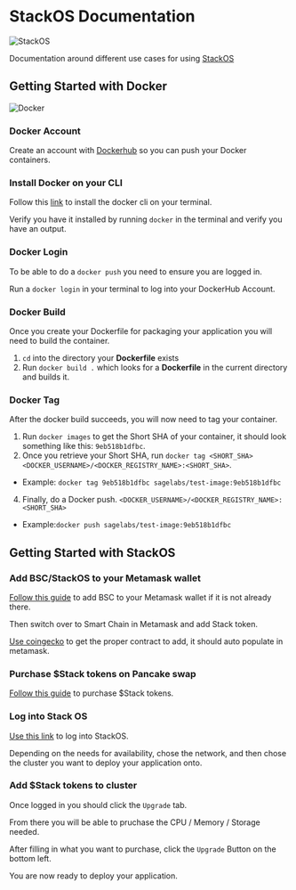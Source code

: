 # StackOS Documentation

![StackOS](https://cdn-images-1.medium.com/max/544/1*1U2bGZGGBTjS1qLPuHU_Cg@2x.png)

Documentation around different use cases for using [StackOS](https://www.home.stackos.io/)

## Getting Started with Docker

![Docker](https://d1.awsstatic.com/acs/characters/Logos/Docker-Logo_Horizontel_279x131.b8a5c41e56b77706656d61080f6a0217a3ba356d.png)

### Docker Account

Create an account with [Dockerhub](https://hub.docker.com/) so you can push your Docker containers.

### Install Docker on your CLI

Follow this [link](https://docs.docker.com/engine/install/ubuntu/) to install the docker cli on your terminal.

Verify you have it installed by running `docker` in the terminal and verify you have an output.

### Docker Login

To be able to do a `docker push` you need to ensure you are logged in.

Run a `docker login` in your terminal to log into your DockerHub Account.

### Docker Build

Once you create your Dockerfile for packaging your application you will need to build the container.

1. `cd` into the directory your **Dockerfile** exists
2. Run `docker build .` which looks for a **Dockerfile** in the current directory and builds it.


### Docker Tag

After the docker build succeeds, you will now need to tag your container.

1. Run `docker images` to get the Short SHA of your container, it should look something like this: `9eb518b1dfbc`.
2. Once you retrieve your Short SHA, run `docker tag <SHORT_SHA> <DOCKER_USERNAME>/<DOCKER_REGISTRY_NAME>:<SHORT_SHA>`.
  * Example: `docker tag 9eb518b1dfbc sagelabs/test-image:9eb518b1dfbc`
4. Finally, do a Docker push. `<DOCKER_USERNAME>/<DOCKER_REGISTRY_NAME>:<SHORT_SHA>`
  * Example:`docker push sagelabs/test-image:9eb518b1dfbc`

## Getting Started with StackOS

### Add BSC/StackOS to your Metamask wallet

[Follow this guide](https://myterablock.medium.com/how-to-add-binance-smart-chain-network-to-metamask-and-connect-it-to-pancakeswap-c4a245a2952d) to add BSC to your Metamask wallet if it is not already there.

Then switch over to Smart Chain in Metamask and add Stack token.

[Use coingecko](https://www.coingecko.com/en/coins/stackos) to get the proper contract to add, it should auto populate in metamask.

### Purchase $Stack tokens on Pancake swap

[Follow this guide](https://medium.com/stackos/how-to-buy-stack-on-pancakeswap-using-metamask-3e122dc04061) to purchase $Stack tokens.

### Log into Stack OS

[Use this link](https://app.stackos.io/) to log into StackOS.

Depending on the needs for availability, chose the network, and then chose the cluster you want to deploy your application onto.

### Add $Stack tokens to cluster

Once logged in you should click the `Upgrade` tab.

From there you will be able to pruchase the CPU / Memory / Storage needed.

After filling in what you want to purchase, click the `Upgrade` Button on the bottom left.

You are now ready to deploy your application.
